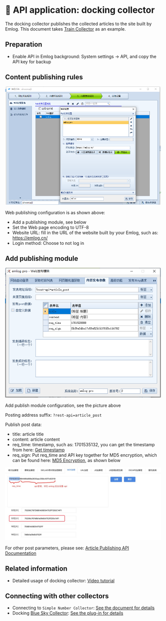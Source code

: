 # &#x1F352; API application: docking collector

The docking collector publishes the collected articles to the site built by Emlog.
This document takes [Train Collector](http://www.locoy.com/) as an example.

## Preparation

- Enable API in Emlog background: System settings -&gt; API, and copy the API key for backup

## Content publishing rules

![](huochecaiji-2.png)

Web publishing configuration is as shown above:

- Add a publishing module, see below
- Set the Web page encoding to UTF-8
- Website URL: fill in the URL of the website built by your Emlog, such as: https://emlog.cn/
- Login method: Choose to not log in

## Add publishing module

![](huochecaiji-1.png)

Add publish module configuration, see the picture above

Posting address suffix: `?rest-api=article_post`

Publish post data:
- title: article title
- content: article content
- req_time: timestamp, such as: 1701535132, you can get the timestamp from here: [Get timestamp](https://tool.lu/timestamp/)
- req_sign: Put req_time and API key together for MD5 encryption, which can be found here: [MD5 Encryption](https://tool.chinaz.com/tools/md5.aspx), as shown below

![](huochecaiji-3.jpg)

For other post parameters, please see: [Article Publishing API Documentation](/docs/api/#post_article)

## Related information

- Detailed usage of docking collector: [Video tutorial](http://www.locoy.com/index/video_detail/cat_id/12)

## Connecting with other collectors

- Connecting to `Simple Number Collector`: [See the document for details](http://www.keydatas.com/preview_article/fYnENjiUjMZz)
- Docking [Blue Sky Collector](https://www.skycaiji.com/): [See the plug-in for details](https://www.emlog.net/plugin/detail/385)
